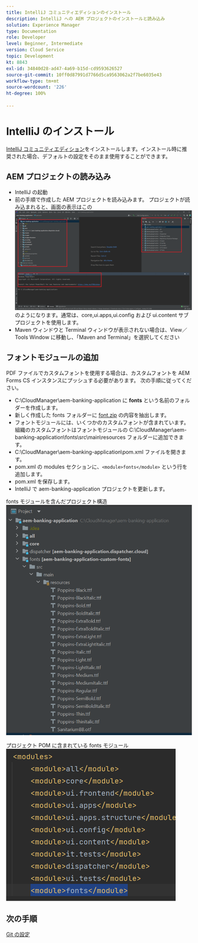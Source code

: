 ```yaml
---
title: IntelliJ コミュニティエディションのインストール
description: IntelliJ への AEM プロジェクトのインストールと読み込み
solution: Experience Manager
type: Documentation
role: Developer
level: Beginner, Intermediate
version: Cloud Service
topic: Development
kt: 8843
exl-id: 34840d28-ad47-4a69-b15d-cd9593626527
source-git-commit: 10ff0d87991d7766d5ca9563062a2f7be6035e43
workflow-type: tm+mt
source-wordcount: '226'
ht-degree: 100%

---
```


# IntelliJ のインストール

 [IntelliJ コミュニティエディション](https://www.jetbrains.com/idea/download/#section=windows)をインストールします。インストール時に推奨された場合、デフォルトの設定をそのまま使用することができます。

## AEM プロジェクトの読み込み

* IntelliJ の起動
* 前の手順で作成した AEM プロジェクトを読み込みます。 プロジェクトが読み込まれると、画面の表示はこの ![aem-banking-app](assets/aem-banking-app.png) のようになります。通常は、core,ui.apps,ui.config および ui.content サブプロジェクトを使用します。
* Maven ウィンドウと Terminal ウィンドウが表示されない場合は、View／Tools Window に移動し、「Maven and Terminal」を選択してください

## フォントモジュールの追加

PDF ファイルでカスタムフォントを使用する場合は、カスタムフォントを AEM Forms CS インスタンスにプッシュする必要があります。 次の手順に従ってください。

* C:\CloudManager\aem-banking-application に **fonts** という名前のフォルダーを作成します。
* 新しく作成した fonts フォルダーに [font.zip](assets/fonts.zip) の内容を抽出します。
* フォントモジュールには、いくつかのカスタムフォントが含まれています。組織のカスタムフォントはフォントモジュールの C:\CloudManager\aem-banking-application\fonts\src\main\resources フォルダーに追加できます。
* C:\CloudManager\aem-banking-application\pom.xml ファイルを開きます。
* pom.xml の modules セクションに、```<module>fonts</module>``` という行を追加します。
* pom.xml を保存します。
* IntelliJ で aem-banking-application プロジェクトを更新します。

fonts モジュールを含んだプロジェクト構造
![fonts-module](assets/fonts-module.png)

プロジェクト POM に含まれている fonts モジュール
![fonts-pom](assets/fonts-module-pom.png)

## 次の手順

[Git の設定](./setup-git.md)

